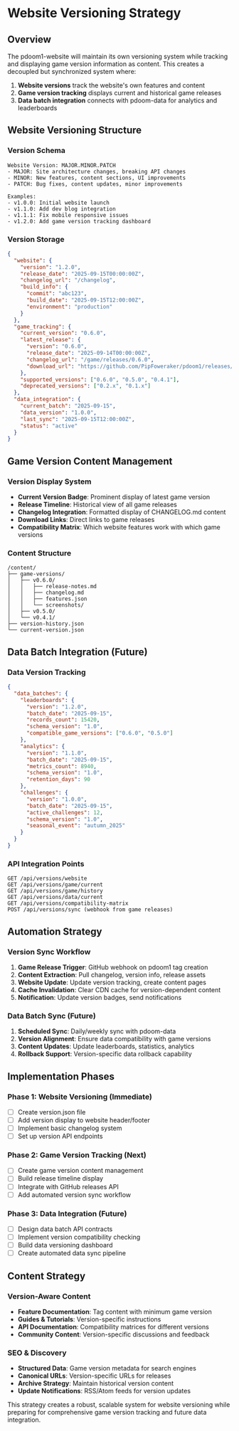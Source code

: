 # Website Versioning Strategy

## Overview

The pdoom1-website will maintain its own versioning system while tracking and displaying game version information as content. This creates a decoupled but synchronized system where:

1. **Website versions** track the website's own features and content
2. **Game version tracking** displays current and historical game releases
3. **Data batch integration** connects with pdoom-data for analytics and leaderboards

## Website Versioning Structure

### Version Schema
```
Website Version: MAJOR.MINOR.PATCH
- MAJOR: Site architecture changes, breaking API changes
- MINOR: New features, content sections, UI improvements  
- PATCH: Bug fixes, content updates, minor improvements

Examples:
- v1.0.0: Initial website launch
- v1.1.0: Add dev blog integration
- v1.1.1: Fix mobile responsive issues
- v1.2.0: Add game version tracking dashboard
```

### Version Storage
```json
{
  "website": {
    "version": "1.2.0",
    "release_date": "2025-09-15T00:00:00Z",
    "changelog_url": "/changelog",
    "build_info": {
      "commit": "abc123",
      "build_date": "2025-09-15T12:00:00Z",
      "environment": "production"
    }
  },
  "game_tracking": {
    "current_version": "0.6.0",
    "latest_release": {
      "version": "0.6.0",
      "release_date": "2025-09-14T00:00:00Z",
      "changelog_url": "/game/releases/0.6.0",
      "download_url": "https://github.com/PipFoweraker/pdoom1/releases/tag/v0.6.0"
    },
    "supported_versions": ["0.6.0", "0.5.0", "0.4.1"],
    "deprecated_versions": ["0.2.x", "0.1.x"]
  },
  "data_integration": {
    "current_batch": "2025-09-15",
    "data_version": "1.0.0",
    "last_sync": "2025-09-15T12:00:00Z",
    "status": "active"
  }
}
```

## Game Version Content Management

### Version Display System
- **Current Version Badge**: Prominent display of latest game version
- **Release Timeline**: Historical view of all game releases
- **Changelog Integration**: Formatted display of CHANGELOG.md content
- **Download Links**: Direct links to game releases
- **Compatibility Matrix**: Which website features work with which game versions

### Content Structure
```
/content/
├── game-versions/
│   ├── v0.6.0/
│   │   ├── release-notes.md
│   │   ├── changelog.md
│   │   ├── features.json
│   │   └── screenshots/
│   ├── v0.5.0/
│   └── v0.4.1/
├── version-history.json
└── current-version.json
```

## Data Batch Integration (Future)

### Data Version Tracking
```json
{
  "data_batches": {
    "leaderboards": {
      "version": "1.2.0",
      "batch_date": "2025-09-15",
      "records_count": 15420,
      "schema_version": "1.0",
      "compatible_game_versions": ["0.6.0", "0.5.0"]
    },
    "analytics": {
      "version": "1.1.0", 
      "batch_date": "2025-09-15",
      "metrics_count": 8940,
      "schema_version": "1.0",
      "retention_days": 90
    },
    "challenges": {
      "version": "1.0.0",
      "batch_date": "2025-09-15", 
      "active_challenges": 12,
      "schema_version": "1.0",
      "seasonal_event": "autumn_2025"
    }
  }
}
```

### API Integration Points
```
GET /api/versions/website
GET /api/versions/game/current
GET /api/versions/game/history
GET /api/versions/data/current
GET /api/versions/compatibility-matrix
POST /api/versions/sync (webhook from game releases)
```

## Automation Strategy

### Version Sync Workflow
1. **Game Release Trigger**: GitHub webhook on pdoom1 tag creation
2. **Content Extraction**: Pull changelog, version info, release assets
3. **Website Update**: Update version tracking, create content pages
4. **Cache Invalidation**: Clear CDN cache for version-dependent content
5. **Notification**: Update version badges, send notifications

### Data Batch Sync (Future)
1. **Scheduled Sync**: Daily/weekly sync with pdoom-data
2. **Version Alignment**: Ensure data compatibility with game versions
3. **Content Updates**: Update leaderboards, statistics, analytics
4. **Rollback Support**: Version-specific data rollback capability

## Implementation Phases

### Phase 1: Website Versioning (Immediate)
- [ ] Create version.json file
- [ ] Add version display to website header/footer
- [ ] Implement basic changelog system
- [ ] Set up version API endpoints

### Phase 2: Game Version Tracking (Next)
- [ ] Create game version content management
- [ ] Build release timeline display
- [ ] Integrate with GitHub releases API
- [ ] Add automated version sync workflow

### Phase 3: Data Integration (Future)
- [ ] Design data batch API contracts
- [ ] Implement version compatibility checking
- [ ] Build data versioning dashboard
- [ ] Create automated data sync pipeline

## Content Strategy

### Version-Aware Content
- **Feature Documentation**: Tag content with minimum game version
- **Guides & Tutorials**: Version-specific instructions
- **API Documentation**: Compatibility matrices for different versions
- **Community Content**: Version-specific discussions and feedback

### SEO & Discovery
- **Structured Data**: Game version metadata for search engines
- **Canonical URLs**: Version-specific URLs for releases
- **Archive Strategy**: Maintain historical version content
- **Update Notifications**: RSS/Atom feeds for version updates

This strategy creates a robust, scalable system for website versioning while preparing for comprehensive game version tracking and future data integration.
